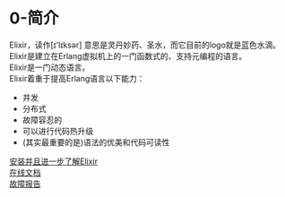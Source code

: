 ﻿0-简介
======
Elixir，读作[ɪ'lɪksər] 意思是灵丹妙药、圣水，而它目前的logo就是蓝色水滴。<br/>
Elixir是建立在Erlang虚拟机上的一门函数式的、支持元编程的语言。<br/>
Elixir是一门动态语言。<br/>
Elixir着重于提高Erlang语言以下能力：<br/>
  - 并发
  - 分布式
  - 故障容忍的
  - 可以进行代码热升级
  - (其实最重要的是)语法的优美和代码可读性

[安装并且进一步了解Elixir](http://elixir-lang.org/getting_started/1.html) <br/>
[在线文档](http://elixir-lang.org/docs.html) <br/>
[故障报告](http://elixir-lang.org/crash-course.html) <br/>


